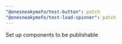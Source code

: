 ```yaml
---
"@onesneakymofo/test-button": patch
"@onesneakymofo/test-load-spinner": patch
---
```


Set up components to be publishable
